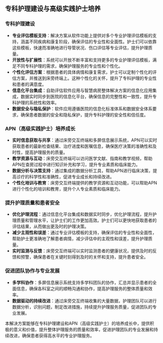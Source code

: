 ## 专科护理建设与高级实践护士培养

### 专科护理建设
- **专业评估模板支持**：解决方案从软件功能上提供对多个专业护理评估模板的支持，涵盖不同疾病和康复阶段，确保评估的专业性和全面性。护士们可以依靠这些模板，快速而准确地进行导管状况、伤口评估等专业评估，提升护理质量。
- **开放性与扩展性**：系统可以开放不断丰富和支持更多的专业护理评估模板，满足不同专科护理的需求，确保护理服务的专业性和个性化。
- **个性化评估方案**：根据患者的具体病情和康复需求，护士可以定制个性化的评估方案，并推送到床旁终端上。这种个性化的关怀，提升了专科护理的专业性和患者的满意度。
- **信息化平台集成**：自助评估软件应用与智慧病房整体解决方案的信息化应用集成，数据实时同步到医院的信息化平台，确保信息的完整性和一致性，提升专科护理的系统性和效率。
- **数据安全与隐私保护**：软件应用遵循医院的信息化标准体系和数据安全体系要求，确保患者数据的安全和隐私保护，提升专科护理的安全性和信任度。

### APN（高级实践护士）培养成长
- **实时信息获取与共享**：通过床旁交互终端和多屏信息展示系统，APN可以实时获取患者的最新检查结果、治疗进度和医嘱信息，确保医疗决策的准确性和及时性，提高护理服务的质量。
- **教学资源与互动**：床旁交互终端可以访问医学文献、指南和教学视频，帮助APN在查房过程中进行知识补充和学习，提升专业素质和临床能力。
- **数据分析与决策支持**：通过集成的数据分析工具，帮助APN进行临床决策，提高诊疗的科学性和准确性，促进专业成长和持续改进。
- **个性化培训与教育**：床旁交互终端提供的教学资源和互动功能，可以帮助APN进行个性化的培训和教育，提升个人专业素质和临床能力。

### 提升护理质量和患者安全
- **优化护理流程**：通过信息化平台集成和数据实时同步，优化护理流程，提升护理质量和管理水平，让护士们的工作更加高效。护士们可以更快地获取患者的评估结果，从而做出更及时的护理决策。
- **减少主观性和误差**：通过专业评估模板的支持，确保评估的专业性和全面性，帮助护士更准确地了解患者病情，减少评估中的主观性和误差，提升护理质量。
- **实时监测与反馈**：床旁交互终端可以实时监测患者的健康状况，提供及时的反馈和预警，确保患者在关键时刻得到及时的关怀和支持，提升患者安全。

### 促进团队协作与专业发展
- **多学科协作**：多屏信息展示系统支持多学科团队的协作，汇总并显示患者的全面信息，确保各科室之间的顺畅沟通和协作，提高护理服务的整体质量和效率。
- **数据驱动的持续改进**：通过床旁交互终端收集的大量数据，护理团队可以进行数据分析，识别问题，制定改进措施，持续提升护理服务质量，促进团队的专业发展。

本解决方案能够在专科护理建设和APN（高级实践护士）的培养成长中，提供积极的意义和价值，提升整体护理服务的质量和效率，促进护理团队的专业发展和持续改进，确保患者获得高水平的专业护理服务。
